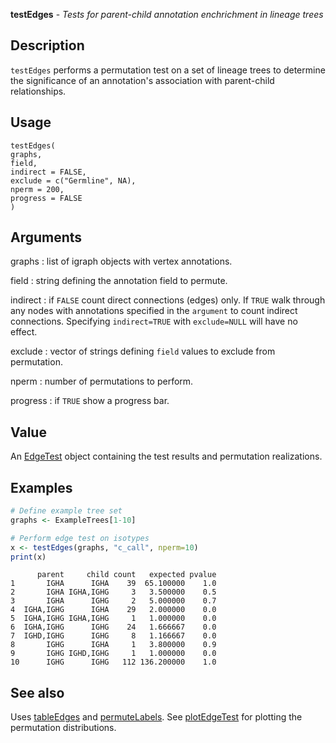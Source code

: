 **testEdges** - *Tests for parent-child annotation enchrichment in lineage trees*

Description
--------------------

`testEdges` performs a permutation test on a set of lineage trees to determine
the significance of an annotation's association with parent-child relationships.


Usage
--------------------
```
testEdges(
graphs,
field,
indirect = FALSE,
exclude = c("Germline", NA),
nperm = 200,
progress = FALSE
)
```

Arguments
-------------------

graphs
:   list of igraph objects with vertex annotations.

field
:   string defining the annotation field to permute.

indirect
:   if `FALSE` count direct connections (edges) only. If 
`TRUE` walk through any nodes with annotations specified in 
the `argument` to count indirect connections. Specifying
`indirect=TRUE` with `exclude=NULL` will have no effect.

exclude
:   vector of strings defining `field` values to exclude from 
permutation.

nperm
:   number of permutations to perform.

progress
:   if `TRUE` show a progress bar.




Value
-------------------

An [EdgeTest](EdgeTest-class.md) object containing the test results and permutation
realizations.



Examples
-------------------

```R
# Define example tree set
graphs <- ExampleTrees[1-10]

# Perform edge test on isotypes
x <- testEdges(graphs, "c_call", nperm=10)
print(x)
```


```
      parent     child count   expected pvalue
1       IGHA      IGHA    39  65.100000    1.0
2       IGHA IGHA,IGHG     3   3.500000    0.5
3       IGHA      IGHG     2   5.000000    0.7
4  IGHA,IGHG      IGHA    29   2.000000    0.0
5  IGHA,IGHG IGHA,IGHG     1   1.000000    0.0
6  IGHA,IGHG      IGHG    24   1.666667    0.0
7  IGHD,IGHG      IGHG     8   1.166667    0.0
8       IGHG      IGHA     1   3.800000    0.9
9       IGHG IGHD,IGHG     1   1.000000    0.0
10      IGHG      IGHG   112 136.200000    1.0

```



See also
-------------------

Uses [tableEdges](tableEdges.md) and [permuteLabels](permuteLabels.md). 
See [plotEdgeTest](plotEdgeTest.md) for plotting the permutation distributions.






